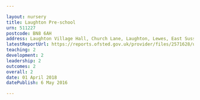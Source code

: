 ```yaml
---

layout: nursery
title: Laughton Pre-school
urn: 511227
postcode: BN8 6AH
address: Laughton Village Hall, Church Lane, Laughton, Lewes, East Sussex, BN8 6AH
latestReportUrl: https://reports.ofsted.gov.uk/provider/files/2571628/urn/511227.pdf
teaching: 2
development: 2
leadership: 2
outcomes: 2
overall: 2
date: 01 April 2018 
datePublish: 6 May 2016

---
```

